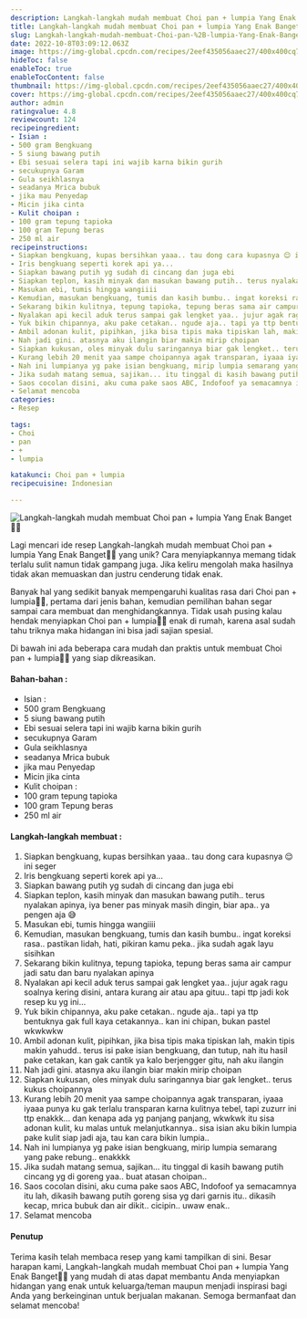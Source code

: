 ```yaml
---
description: Langkah-langkah mudah membuat Choi pan + lumpia Yang Enak Banget"
title: Langkah-langkah mudah membuat Choi pan + lumpia Yang Enak Banget
slug: Langkah-langkah-mudah-membuat-Choi-pan-%2B-lumpia-Yang-Enak-Banget
date: 2022-10-8T03:09:12.063Z
image: https://img-global.cpcdn.com/recipes/2eef435056aaec27/400x400cq70/photo.jpg
hideToc: false
enableToc: true
enableTocContent: false
thumbnail: https://img-global.cpcdn.com/recipes/2eef435056aaec27/400x400cq70/photo.jpg
cover: https://img-global.cpcdn.com/recipes/2eef435056aaec27/400x400cq70/photo.jpg
author: admin
ratingvalue: 4.8
reviewcount: 124
recipeingredient:
- Isian :
- 500 gram Bengkuang
- 5 siung bawang putih
- Ebi sesuai selera tapi ini wajib karna bikin gurih
- secukupnya Garam
- Gula seikhlasnya
- seadanya Mrica bubuk
- jika mau Penyedap
- Micin jika cinta
- Kulit choipan :
- 100 gram tepung tapioka
- 100 gram Tepung beras
- 250 ml air
recipeinstructions:
- Siapkan bengkuang, kupas bersihkan yaaa.. tau dong cara kupasnya 😌 ini seger
- Iris bengkuang seperti korek api ya...
- Siapkan bawang putih yg sudah di cincang dan juga ebi
- Siapkan teplon, kasih minyak dan masukan bawang putih.. terus nyalakan apinya, iya bener pas minyak masih dingin, biar apa.. ya pengen aja 😅
- Masukan ebi, tumis hingga wangiiii
- Kemudian, masukan bengkuang, tumis dan kasih bumbu.. ingat koreksi rasa.. pastikan lidah, hati, pikiran kamu peka.. jika sudah agak layu sisihkan
- Sekarang bikin kulitnya, tepung tapioka, tepung beras sama air campur jadi satu dan baru nyalakan apinya
- Nyalakan api kecil aduk terus sampai gak lengket yaa.. jujur agak ragu soalnya kering disini, antara kurang air atau apa gituu.. tapi ttp jadi kok resep ku yg ini...
- Yuk bikin chipannya, aku pake cetakan.. ngude aja.. tapi ya ttp bentuknya gak full kaya cetakannya.. kan ini chipan, bukan pastel wkwkwkw
- Ambil adonan kulit, pipihkan, jika bisa tipis maka tipiskan lah, makin tipis makin yahudd.. terus isi pake isian bengkuang, dan tutup, nah itu hasil pake cetakan, kan gak cantik ya kalo berjengger gitu, nah aku ilangin
- Nah jadi gini. atasnya aku ilangin biar makin mirip choipan
- Siapkan kukusan, oles minyak dulu saringannya biar gak lengket.. terus kukus choipannya
- Kurang lebih 20 menit yaa sampe choipannya agak transparan, iyaaa iyaaa punya ku gak terlalu transparan karna kulitnya tebel, tapi zuzurr ini ttp enakkk... dan kenapa ada yg panjang panjang, wkwkwk itu sisa adonan kulit, ku malas untuk melanjutkannya.. sisa isian aku bikin lumpia pake kulit siap jadi aja, tau kan cara bikin lumpia..
- Nah ini lumpianya yg pake isian bengkuang, mirip lumpia semarang yang pake rebung.. enakkkk
- Jika sudah matang semua, sajikan... itu tinggal di kasih bawang putih cincang yg di goreng yaa.. buat atasan choipan..
- Saos cocolan disini, aku cuma pake saos ABC, Indofoof ya semacamnya itu lah, dikasih bawang putih goreng sisa yg dari garnis itu.. dikasih kecap, mrica bubuk dan air dikit.. cicipin.. uwaw enak..
- Selamat mencoba
categories:
- Resep

tags:
- Choi
- pan
- +
- lumpia

katakunci: Choi pan + lumpia
recipecuisine: Indonesian

---
```


![Langkah-langkah mudah membuat Choi pan + lumpia Yang Enak Banget👩‍🍳](https://img-global.cpcdn.com/recipes/2eef435056aaec27/400x400cq70/photo.jpg)

Lagi mencari ide resep Langkah-langkah mudah membuat Choi pan + lumpia Yang Enak Banget👩‍🍳 yang unik? Cara menyiapkannya memang tidak terlalu sulit namun tidak gampang juga. Jika keliru mengolah maka hasilnya tidak akan memuaskan dan justru cenderung tidak enak.

Banyak hal yang sedikit banyak mempengaruhi kualitas rasa dari Choi pan + lumpia👩‍🍳, pertama dari jenis bahan, kemudian pemilihan bahan segar sampai cara membuat dan menghidangkannya. Tidak usah pusing kalau hendak menyiapkan Choi pan + lumpia👩‍🍳 enak di rumah, karena asal sudah tahu triknya maka hidangan ini bisa jadi sajian spesial.

Di bawah ini ada beberapa cara mudah dan praktis untuk membuat Choi pan + lumpia👩‍🍳 yang siap dikreasikan.

<!--inarticleads1-->

#### Bahan-bahan :

- Isian :
- 500 gram Bengkuang
- 5 siung bawang putih
- Ebi sesuai selera tapi ini wajib karna bikin gurih
- secukupnya Garam
- Gula seikhlasnya
- seadanya Mrica bubuk
- jika mau Penyedap
- Micin jika cinta
- Kulit choipan :
- 100 gram tepung tapioka
- 100 gram Tepung beras
- 250 ml air

<!--inarticleads2-->

#### Langkah-langkah membuat :

1. Siapkan bengkuang, kupas bersihkan yaaa.. tau dong cara kupasnya 😌 ini seger
1. Iris bengkuang seperti korek api ya...
1. Siapkan bawang putih yg sudah di cincang dan juga ebi
1. Siapkan teplon, kasih minyak dan masukan bawang putih.. terus nyalakan apinya, iya bener pas minyak masih dingin, biar apa.. ya pengen aja 😅
1. Masukan ebi, tumis hingga wangiiii
1. Kemudian, masukan bengkuang, tumis dan kasih bumbu.. ingat koreksi rasa.. pastikan lidah, hati, pikiran kamu peka.. jika sudah agak layu sisihkan
1. Sekarang bikin kulitnya, tepung tapioka, tepung beras sama air campur jadi satu dan baru nyalakan apinya
1. Nyalakan api kecil aduk terus sampai gak lengket yaa.. jujur agak ragu soalnya kering disini, antara kurang air atau apa gituu.. tapi ttp jadi kok resep ku yg ini...
1. Yuk bikin chipannya, aku pake cetakan.. ngude aja.. tapi ya ttp bentuknya gak full kaya cetakannya.. kan ini chipan, bukan pastel wkwkwkw
1. Ambil adonan kulit, pipihkan, jika bisa tipis maka tipiskan lah, makin tipis makin yahudd.. terus isi pake isian bengkuang, dan tutup, nah itu hasil pake cetakan, kan gak cantik ya kalo berjengger gitu, nah aku ilangin
1. Nah jadi gini. atasnya aku ilangin biar makin mirip choipan
1. Siapkan kukusan, oles minyak dulu saringannya biar gak lengket.. terus kukus choipannya
1. Kurang lebih 20 menit yaa sampe choipannya agak transparan, iyaaa iyaaa punya ku gak terlalu transparan karna kulitnya tebel, tapi zuzurr ini ttp enakkk... dan kenapa ada yg panjang panjang, wkwkwk itu sisa adonan kulit, ku malas untuk melanjutkannya.. sisa isian aku bikin lumpia pake kulit siap jadi aja, tau kan cara bikin lumpia..
1. Nah ini lumpianya yg pake isian bengkuang, mirip lumpia semarang yang pake rebung.. enakkkk
1. Jika sudah matang semua, sajikan... itu tinggal di kasih bawang putih cincang yg di goreng yaa.. buat atasan choipan..
1. Saos cocolan disini, aku cuma pake saos ABC, Indofoof ya semacamnya itu lah, dikasih bawang putih goreng sisa yg dari garnis itu.. dikasih kecap, mrica bubuk dan air dikit.. cicipin.. uwaw enak..
1. Selamat mencoba

#### Penutup

Terima kasih telah membaca resep yang kami tampilkan di sini. Besar harapan kami, Langkah-langkah mudah membuat Choi pan + lumpia Yang Enak Banget👩‍🍳 yang mudah di atas dapat membantu Anda menyiapkan hidangan yang enak untuk keluarga/teman maupun menjadi inspirasi bagi Anda yang berkeinginan untuk berjualan makanan. Semoga bermanfaat dan selamat mencoba!